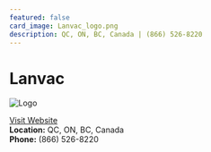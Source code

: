 ```yaml
---
featured: false
card_image: Lanvac_logo.png
description: QC, ON, BC, Canada | (866) 526-8220
---
```


# Lanvac
<img src="Lanvac_logo.png" alt="Logo" style="max-width: 200px; height: auto;">

<a href="https://www.lanvac.com">Visit Website</a>  
**Location:** QC, ON, BC, Canada  
**Phone:** (866) 526-8220
